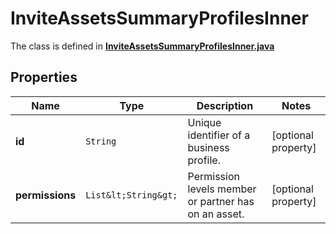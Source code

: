 

# InviteAssetsSummaryProfilesInner

The class is defined in **[InviteAssetsSummaryProfilesInner.java](../../src/main/java/org/openapitools/model/InviteAssetsSummaryProfilesInner.java)**

## Properties

Name | Type | Description | Notes
------------ | ------------- | ------------- | -------------
**id** | `String` | Unique identifier of a business profile. |  [optional property]
**permissions** | `List&lt;String&gt;` | Permission levels member or partner has on an asset. |  [optional property]




